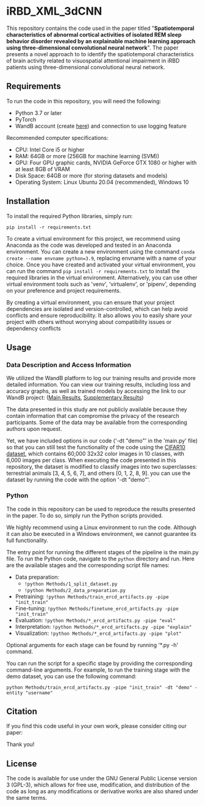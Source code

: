 # iRBD_XML_3dCNN

This repository contains the code used in the paper titled "**Spatiotemporal characteristics of abnormal cortical activities of isolated REM sleep behavior disorder revealed by an explainable machine learning approach using three-dimensional convolutional neural network**". The paper presents a novel approach to to identify the spatiotemporal characteristics of brain activity related to visuospatial attentional impairment in iRBD patients using three-dimensional convolutional neural network.

## Requirements

To run the code in this repository, you will need the following:

- Python 3.7 or later
- PyTorch
- WandB account (create [here](https://wandb.ai/)) and connection to use logging feature

Recommended computer specifications:

- CPU: Intel Core i5 or higher
- RAM: 64GB or more (256GB for machine learning (SVM))
- GPU: Four GPU graphic cards, NVIDIA GeForce GTX 1080 or higher with at least 8GB of VRAM
- Disk Space: 64GB or more (for storing datasets and models)
- Operating System: Linux Ubuntu 20.04 (recommended), Windows 10

## Installation

To install the required Python libraries, simply run:
```
pip install -r requirements.txt
```
To create a virtual environment for this project, we recommend using Anaconda as the code was developed and tested in an Anaconda environment. You can create a new environment using the command `conda create --name envname python=3.9`, replacing envname with a name of your choice. Once you have created and activated your virtual environment, you can run the command `pip install -r requirements.txt` to install the required libraries in the virtual environment. Alternatively, you can use other virtual environment tools such as 'venv', 'virtualenv', or 'pipenv', depending on your preference and project requirements.

By creating a virtual environment, you can ensure that your project dependencies are isolated and version-controlled, which can help avoid conflicts and ensure reproducibility. It also allows you to easily share your project with others without worrying about compatibility issues or dependency conflicts

## Usage

### Data Description and Access Information
We utilized the WandB platform to log our training results and provide more detailed information. You can view our training results, including loss and accuracy graphs, as well as trained models by accessing the link to our WandB project:
([Main Results](https://wandb.ai/dosteps/Posner_iRBD_XML_3dCNN), [Supplementary Results](https://wandb.ai/nelab/Posner_iRBD_XML_3dCNN_verification))

The data presented in this study are not publicly available because they contain information that can compromise the privacy of the research participants. Some of the data may be available from the corresponding authors upon request.

Yet, we have included options in our code ('-dt "demo"' in the 'main.py' file) so that you can still test the functionality of the code using the [CIFAR10 dataset](https://www.cs.toronto.edu/~kriz/cifar.html), which contains 60,000 32x32 color images in 10 classes, with 6,000 images per class. When executing the code presented in this repository, the dataset is modified to classify images into two superclasses: terrestrial animals [3, 4, 5, 6, 7], and others [0, 1, 2, 8, 9]. you can use the dataset by running the code with the option '-dt "demo"'.

### Python

The code in this repository can be used to reproduce the results presented in the paper. To do so, simply run the Python scripts provided.

We highly recommend using a Linux environment to run the code. Although it can also be executed in a Windows environment, we cannot guarantee its full functionality.

The entry point for running the different stages of the pipeline is the main.py file.
To run the Python code, navigate to the `python` directory and run.
Here are the available stages and the corresponding script file names:
- Data preparation:
    - `!python Methods/1_split_dataset.py`
    - `!python Methods/2_data_preparation.py`
- Pretraining: `!python Methods/train_ercd_artifacts.py -pipe "init_train"`
- Fine-tuning: `!python Methods/finetune_ercd_artifacts.py -pipe "init_train"`
- Evaluation: `!python Methods/*_ercd_artifacts.py -pipe "eval"`
- Interpretation: `!python Methods/*_ercd_artifacts.py -pipe "explain"`
- Visualization: `!python Methods/*_ercd_artifacts.py -pipe "plot"`

Optional arguments for each stage can be found by running '*.py -h' command.

You can run the script for a specific stage by providing the corresponding command-line arguments. For example, to run the training stage with the demo dataset, you can use the following command:
```
python Methods/train_ercd_artifacts.py -pipe "init_train" -dt "demo" -entity "username"
```


## Citation

If you find this code useful in your own work, please consider citing our paper:

Thank you!

## License

The code is available for use under the GNU General Public License version 3 (GPL-3), which allows for free use, modification, and distribution of the code as long as any modifications or derivative works are also shared under the same terms.


